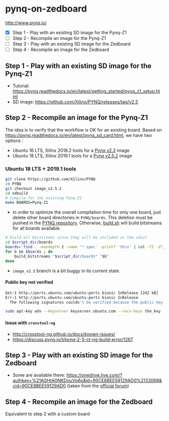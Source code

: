# pynq-on-zedboard
http://www.pynq.io/
- [x] Step 1 - Play with an existing SD image for the Pynq-Z1
- [ ] Step 2 - Recompile an image for the Pynq-Z1
- [ ] Step 3 - Play with an existing SD image for the Zedboard
- [ ] Step 4 - Recompile an image for the Zedboard

## Step 1 - Play with an existing SD image for the Pynq-Z1
- Tutorial: https://pynq.readthedocs.io/en/latest/getting_started/pynq_z1_setup.html
- SD image: https://github.com/Xilinx/PYNQ/releases/tag/v2.5

## Step 2 - Recompile an image for the Pynq-Z1
The idea is to verify that the workflow is OK for an existing board.
Based on https://pynq.readthedocs.io/en/latest/pynq_sd_card.html, we have two options :
- Ubuntu 16 LTS, Xilinx 2018.2 tools for a [Pynq v2.3](https://github.com/Xilinx/PYNQ/tree/image_v2.3) image
- Ubuntu 18 LTS, Xilinx 2019.1 tools for a [Pynq v2.5.2](https://github.com/Xilinx/PYNQ/tree/image_v2.5.2) image

### Ubuntu 18 LTS + 2019.1 tools
```bash
git clone https://github.com/Xilinx/PYNQ
cd PYNQ
git checkout image_v2.5.2
cd sdbuild
# Compile for the existing Pynq-Z1
make BOARDS=Pynq-Z1
```
- In order to optimize the overall compilation time for only one board, just delete other board directories in `PYNQ/boards`. This deletion must be pushed in the [PYNQ repository](https://github.com/pcotret/PYNQ/commit/948c9a27b796b14ee4b1812d500564ddfc218934). Otherwise, [build.sh](https://github.com/pcotret/PYNQ/blob/image_v2.5.2/build.sh) will build bitstreams for all boards available.
```bash
# build all bitstreams since they will be included in the sdist
cd $script_dir/boards
boards=`find . -maxdepth 2 -name '*.spec' -printf '%h\n' | cut -f2 -d"/"`
for b in $boards ; do
	build_bitstreams "$script_dir/boards" "$b"
done
```
- `image_v2.5` branch is a bit buggy in its current state.

#### Public key not verified
```bash
Get:1 http://ports.ubuntu.com/ubuntu-ports bionic InRelease [242 kB]
Err:1 http://ports.ubuntu.com/ubuntu-ports bionic InRelease
  The following signatures couldn't be verified because the public key is not available: NO_PUBKEY the_key
```
```bash
sudo apt-key adv --keyserver keyserver.ubuntu.com --recv-keys the_key
```
#### Issue with `crosstool-ng`
- http://crosstool-ng.github.io/docs/known-issues/
- https://discuss.pynq.io/t/pynq-2-5-ct-ng-build-error/1267


## Step 3 - Play with an existing SD image for the Zedboard
- Some are available there: https://onedrive.live.com/?authkey=%21AGHtA0NKDouVp6o&id=90CE8BEE59129AD0%2133068&cid=90CE8BEE59129AD0
(taken from the [official forum](https://discuss.pynq.io/t/3rd-party-images-for-zynq-boards/431))

## Step 4 - Recompile an image for the Zedboard
Equivalent to step 2 with a custom board
